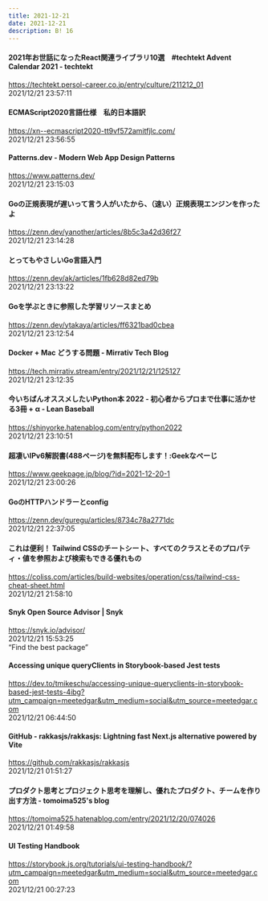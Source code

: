 ```yaml
---
title: 2021-12-21
date: 2021-12-21
description: B! 16
---
```


#### 2021年お世話になったReact関連ライブラリ10選　#techtekt Advent Calendar 2021 - techtekt
https://techtekt.persol-career.co.jp/entry/culture/211212_01<br>
2021/12/21 23:57:11<br>


#### ECMAScript2020言語仕様　私的日本語訳
https://xn--ecmascript2020-tt9vf572amitfjlc.com/<br>
2021/12/21 23:56:55<br>


#### Patterns.dev - Modern Web App Design Patterns
https://www.patterns.dev/<br>
2021/12/21 23:15:03<br>


#### Goの正規表現が遅いって言う人がいたから、（速い）正規表現エンジンを作ったよ
https://zenn.dev/yanother/articles/8b5c3a42d36f27<br>
2021/12/21 23:14:28<br>


#### とってもやさしいGo言語入門
https://zenn.dev/ak/articles/1fb628d82ed79b<br>
2021/12/21 23:13:22<br>


#### Goを学ぶときに参照した学習リソースまとめ
https://zenn.dev/ytakaya/articles/ff6321bad0cbea<br>
2021/12/21 23:12:54<br>


#### Docker + Mac どうする問題 - Mirrativ Tech Blog
https://tech.mirrativ.stream/entry/2021/12/21/125127<br>
2021/12/21 23:12:35<br>


#### 今いちばんオススメしたいPython本 2022 - 初心者からプロまで仕事に活かせる3冊 + α - Lean Baseball
https://shinyorke.hatenablog.com/entry/python2022<br>
2021/12/21 23:10:51<br>


#### 超凄いIPv6解説書(488ページ)を無料配布します！:Geekなぺーじ
https://www.geekpage.jp/blog/?id=2021-12-20-1<br>
2021/12/21 23:00:26<br>


#### GoのHTTPハンドラーとconfig
https://zenn.dev/guregu/articles/8734c78a2771dc<br>
2021/12/21 22:37:05<br>


#### これは便利！ Tailwind CSSのチートシート、すべてのクラスとそのプロパティ・値を参照および検索もできる優れもの
https://coliss.com/articles/build-websites/operation/css/tailwind-css-cheat-sheet.html<br>
2021/12/21 21:58:10<br>


#### Snyk Open Source Advisor | Snyk
https://snyk.io/advisor/<br>
2021/12/21 15:53:25<br>
“Find the best package”


#### Accessing unique queryClients in Storybook-based Jest tests
https://dev.to/tmikeschu/accessing-unique-queryclients-in-storybook-based-jest-tests-4ibg?utm_campaign=meetedgar&utm_medium=social&utm_source=meetedgar.com<br>
2021/12/21 06:44:50<br>


#### GitHub - rakkasjs/rakkasjs: Lightning fast Next.js alternative powered by Vite
https://github.com/rakkasjs/rakkasjs<br>
2021/12/21 01:51:27<br>


#### プロダクト思考とプロジェクト思考を理解し、優れたプロダクト、チームを作り出す方法 - tomoima525's blog
https://tomoima525.hatenablog.com/entry/2021/12/20/074026<br>
2021/12/21 01:49:58<br>


#### UI Testing Handbook
https://storybook.js.org/tutorials/ui-testing-handbook/?utm_campaign=meetedgar&utm_medium=social&utm_source=meetedgar.com<br>
2021/12/21 00:27:23<br>


